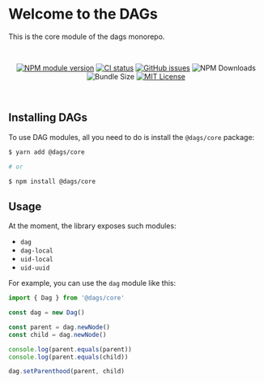 # Welcome to the DAGs

This is the core module of the dags monorepo.

<br>
  <p align="center">
    <a href="https://www.npmjs.com/package/@dags/core"><img alt="NPM module version" src="https://img.shields.io/npm/v/@dags/core"></a>  
    <a href="https://github.com/AlexanderLapygin/dags/actions?query=workflow%3Aci"><img alt="CI status" src="https://github.com/alexanderlapygin/dags/workflows/CI/badge.svg"></a>
    <a href="https://github.com/AlexanderLapygin/dags/issues"><img alt="GitHub issues" src="https://img.shields.io/github/issues/AlexanderLapygin/dags"></a>  
    <img alt="NPM Downloads" src="https://img.shields.io/npm/dm/@dags/core.svg?style=flat"/>
    <img alt="Bundle Size" src="https://badgen.net/bundlephobia/minzip/@dags/core"/>
    <a href="https://github.com/AlexanderLapygin/dags/blob/master/LICENSE"><img alt="MIT License" src="https://img.shields.io/github/license/AlexanderLapygin/dags"></a>
  </p>
<br />

## Installing DAGs

To use DAG modules, all you need to do is install the `@dags/core` package:

```sh
$ yarn add @dags/core

# or

$ npm install @dags/core
```

## Usage

At the moment, the library exposes such modules:

- `dag`
- `dag-local`
- `uid-local`
- `uid-uuid`

For example, you can use the `dag` module like this:

```ts
import { Dag } from '@dags/core'

const dag = new Dag()

const parent = dag.newNode()
const child = dag.newNode()

console.log(parent.equals(parent))
console.log(parent.equals(child))

dag.setParenthood(parent, child)
```
